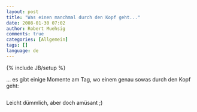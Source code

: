 ```yaml
---
layout: post
title: "Was einen manchmal durch den Kopf geht..."
date: 2008-01-30 07:02
author: Robert Muehsig
comments: true
categories: [Allgemein]
tags: []
language: de
---
```

{% include JB/setup %}
<p>... es gibt einige Momente am Tag, wo einem genau sowas durch den Kopf geht:</p> <div class="wlWriterSmartContent" id="scid:5737277B-5D6D-4f48-ABFC-DD9C333F4C5D:1705dbdf-3fc7-4272-a869-c5dd2372a5dd" style="padding-right: 0px; display: inline; padding-left: 0px; padding-bottom: 0px; margin: 0px; padding-top: 0px"><div id="b84f81ce-bdaa-47e4-bb60-0cb97cb87f35" style="margin: 0px; padding: 0px; display: inline;"><div><a href="http://youtube.com/watch?v=ClCmO42_tQ0" target="_new"><img src="{{BASE_PATH}}/assets/wp-images-de/video7f7793e78a14.jpg" galleryimg="no" onload="var downlevelDiv = document.getElementById('b84f81ce-bdaa-47e4-bb60-0cb97cb87f35'); downlevelDiv.innerHTML = &quot;&lt;div&gt;&lt;object width=\&quot;425\&quot; height=\&quot;350\&quot;&gt;&lt;param name=\&quot;movie\&quot; value=\&quot;http://www.youtube.com/v/ClCmO42_tQ0\&quot;&gt;&lt;\/param&gt;&lt;param name=\&quot;wmode\&quot; value=\&quot;transparent\&quot;&gt;&lt;\/param&gt;&lt;embed src=\&quot;http://www.youtube.com/v/ClCmO42_tQ0\&quot; type=\&quot;application/x-shockwave-flash\&quot; wmode=\&quot;transparent\&quot; width=\&quot;425\&quot; height=\&quot;350\&quot;&gt;&lt;\/embed&gt;&lt;\/object&gt;&lt;\/div&gt;&quot;;" alt=""></a></div></div></div> <p>Leicht dümmlich, aber doch amüsant ;)</p>
